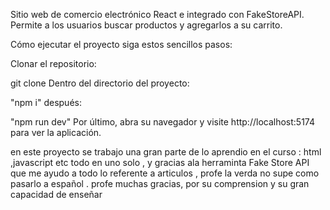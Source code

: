 Sitio web de comercio electrónico
React e integrado con FakeStoreAPI. Permite a los usuarios buscar productos y agregarlos a su carrito.

Cómo ejecutar el proyecto
 siga estos sencillos pasos:

Clonar el repositorio:

git clone 
Dentro del directorio del proyecto:

"npm i"
después:

"npm run dev"
Por último, abra su navegador y visite http://localhost:5174 para ver la aplicación.

en este proyecto se trabajo una gran parte de lo aprendio en el curso : html ,javascript etc
todo en uno solo , y gracias ala herraminta Fake Store API que me ayudo a todo lo referente a articulos
, profe la verda no supe como pasarlo a español . profe muchas gracias, por su comprension y su gran capacidad de 
enseñar 
